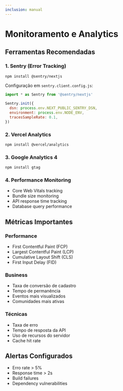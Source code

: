 ```yaml
---
inclusion: manual
---
```


# Monitoramento e Analytics

## Ferramentas Recomendadas

### 1. **Sentry** (Error Tracking)
```bash
npm install @sentry/nextjs
```

Configuração em `sentry.client.config.js`:
```javascript
import * as Sentry from '@sentry/nextjs'

Sentry.init({
  dsn: process.env.NEXT_PUBLIC_SENTRY_DSN,
  environment: process.env.NODE_ENV,
  tracesSampleRate: 0.1,
})
```

### 2. **Vercel Analytics**
```bash
npm install @vercel/analytics
```

### 3. **Google Analytics 4**
```bash
npm install gtag
```

### 4. **Performance Monitoring**
- Core Web Vitals tracking
- Bundle size monitoring
- API response time tracking
- Database query performance

## Métricas Importantes

### Performance
- First Contentful Paint (FCP)
- Largest Contentful Paint (LCP)
- Cumulative Layout Shift (CLS)
- First Input Delay (FID)

### Business
- Taxa de conversão de cadastro
- Tempo de permanência
- Eventos mais visualizados
- Comunidades mais ativas

### Técnicas
- Taxa de erro
- Tempo de resposta da API
- Uso de recursos do servidor
- Cache hit rate

## Alertas Configurados
- Erro rate > 5%
- Response time > 2s
- Build failures
- Dependency vulnerabilities